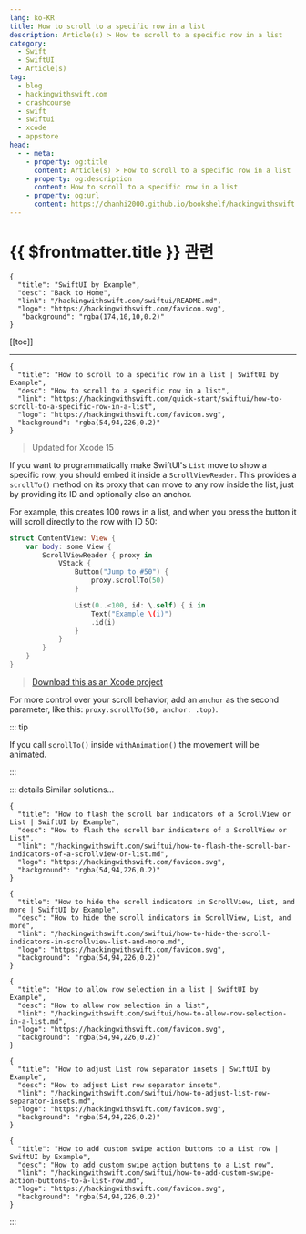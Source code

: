 ```yaml
---
lang: ko-KR
title: How to scroll to a specific row in a list
description: Article(s) > How to scroll to a specific row in a list
category:
  - Swift
  - SwiftUI
  - Article(s)
tag: 
  - blog
  - hackingwithswift.com
  - crashcourse
  - swift
  - swiftui
  - xcode
  - appstore
head:
  - - meta:
    - property: og:title
      content: Article(s) > How to scroll to a specific row in a list
    - property: og:description
      content: How to scroll to a specific row in a list
    - property: og:url
      content: https://chanhi2000.github.io/bookshelf/hackingwithswift.com/swiftui/how-to-scroll-to-a-specific-row-in-a-list.html
---
```


# {{ $frontmatter.title }} 관련

```component VPCard
{
  "title": "SwiftUI by Example",
  "desc": "Back to Home",
  "link": "/hackingwithswift.com/swiftui/README.md",
  "logo": "https://hackingwithswift.com/favicon.svg",
   "background": "rgba(174,10,10,0.2)"
}
```

[[toc]]

---

```component VPCard
{
  "title": "How to scroll to a specific row in a list | SwiftUI by Example",
  "desc": "How to scroll to a specific row in a list",
  "link": "https://hackingwithswift.com/quick-start/swiftui/how-to-scroll-to-a-specific-row-in-a-list",
  "logo": "https://hackingwithswift.com/favicon.svg",
  "background": "rgba(54,94,226,0.2)"
}
```

> Updated for Xcode 15

If you want to programmatically make SwiftUI's `List` move to show a specific row, you should embed it inside a `ScrollViewReader`. This provides a `scrollTo()` method on its proxy that can move to any row inside the list, just by providing its ID and optionally also an anchor.

For example, this creates 100 rows in a list, and when you press the button it will scroll directly to the row with ID 50:

```swift
struct ContentView: View {
    var body: some View {
        ScrollViewReader { proxy in
            VStack {
                Button("Jump to #50") {
                    proxy.scrollTo(50)
                }

                List(0..<100, id: \.self) { i in
                    Text("Example \(i)")
                    .id(i)
                }
            }
        }
    }
}
```

> [<FontIcon icon="fas fa-file-zipper"/>Download this as an Xcode project](https://hackingwithswift.com/files/projects/swiftui/how-to-scroll-to-a-specific-row-in-a-list-1.zip)

<VidStack src="https://hackingwithswift.com/img/books/quick-start/swiftui/how-to-scroll-to-a-specific-row-in-a-list-1~dark.mp4" />

For more control over your scroll behavior, add an `anchor` as the second parameter, like this: `proxy.scrollTo(50, anchor: .top)`.

<VidStack src="https://hackingwithswift.com/img/books/quick-start/swiftui/how-to-scroll-to-a-specific-row-in-a-list-2~dark.mp4" />

::: tip

If you call `scrollTo()` inside `withAnimation()` the movement will be animated.

:::

::: details Similar solutions…

```component VPCard
{
  "title": "How to flash the scroll bar indicators of a ScrollView or List | SwiftUI by Example",
  "desc": "How to flash the scroll bar indicators of a ScrollView or List",
  "link": "/hackingwithswift.com/swiftui/how-to-flash-the-scroll-bar-indicators-of-a-scrollview-or-list.md",
  "logo": "https://hackingwithswift.com/favicon.svg",
  "background": "rgba(54,94,226,0.2)"
}
```

```component VPCard
{
  "title": "How to hide the scroll indicators in ScrollView, List, and more | SwiftUI by Example",
  "desc": "How to hide the scroll indicators in ScrollView, List, and more",
  "link": "/hackingwithswift.com/swiftui/how-to-hide-the-scroll-indicators-in-scrollview-list-and-more.md",
  "logo": "https://hackingwithswift.com/favicon.svg",
  "background": "rgba(54,94,226,0.2)"
}
```

```component VPCard
{
  "title": "How to allow row selection in a list | SwiftUI by Example",
  "desc": "How to allow row selection in a list",
  "link": "/hackingwithswift.com/swiftui/how-to-allow-row-selection-in-a-list.md",
  "logo": "https://hackingwithswift.com/favicon.svg",
  "background": "rgba(54,94,226,0.2)"
}
```

```component VPCard
{
  "title": "How to adjust List row separator insets | SwiftUI by Example",
  "desc": "How to adjust List row separator insets",
  "link": "/hackingwithswift.com/swiftui/how-to-adjust-list-row-separator-insets.md",
  "logo": "https://hackingwithswift.com/favicon.svg",
  "background": "rgba(54,94,226,0.2)"
}
```

```component VPCard
{
  "title": "How to add custom swipe action buttons to a List row | SwiftUI by Example",
  "desc": "How to add custom swipe action buttons to a List row",
  "link": "/hackingwithswift.com/swiftui/how-to-add-custom-swipe-action-buttons-to-a-list-row.md",
  "logo": "https://hackingwithswift.com/favicon.svg",
  "background": "rgba(54,94,226,0.2)"
}
```

:::

